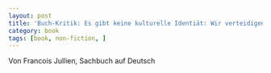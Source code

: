 ```yaml
---
layout: post
title: 'Buch-Kritik: Es gibt keine kulturelle Identiät: Wir verteidigen die Ressourcen'
category: book
tags: [book, non-fiction, ]
---
```


Von Francois Jullien, Sachbuch auf Deutsch


